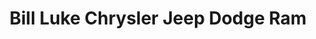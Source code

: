 ---
title: "Bill Luke Chrysler Jeep Dodge Ram"
url: /phoenix/bill-luke-chrysler-jeep-dodge-ram/
shop: car
---